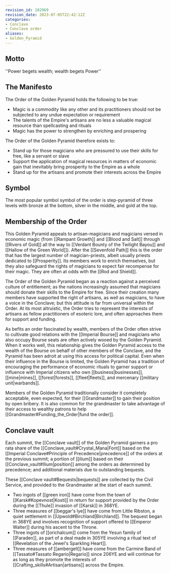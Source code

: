 ```yaml
---
revision_id: 102969
revision_date: 2023-07-05T22:42:12Z
categories:
- Conclave
- Conclave order
aliases:
- Golden_Pyramid
---
```


## Motto
''Power begets wealth; wealth begets Power''

## The Manifesto
The Order of the Golden Pyramid holds the following to be true:

* Magic is a commodity like any other and its practitioners should not be subjected to any undue expectation or requirement
* The talents of the Empire's artisans are no less a valuable magical resource than spellcasting and rituals
* Magic has the power to strengthen by enriching and prospering

The Order of the Golden Pyramid therefore exists to:

* Stand up for those magicians who are pressured to use their skills for free, like a servant or slave
* Support the application of magical resources in matters of economic gain that inevitably bring prosperity to the Empire as a whole
* Stand up for the artisans and promote their interests across the Empire

## Symbol
The most popular symbol symbol of the order is step-pyramid of three levels with bronze at the bottom, silver in the middle, and gold at the top.

## Membership of the Order
This Golden Pyramid appeals to artisan-magicians and magicians versed in economic magic (from [[Rampant Growth]] and [[Blood and Salt]] through [[Rivers of Gold]] all the way to [[Verdant Bounty of the Twilight Bayou]] and [[Hallow of the Green World]]). After the [[Sevenfold Path]] this is the order that has the largest number of magician-priests, albeit usually priests dedicated to [[Prosperity]]. Its members work to enrich themselves, but they also safeguard the rights of magicians to expect fair recompense for their magic. They are often at odds with the [[Rod and Shield]].

The Order of the Golden Pyramid began as a reaction against a perceived culture of entitlement; as the nations increasingly assumed that magicians should donate their skills to the Empire for free. Since their creation many members have supported the right of artisans, as well as magicians, to have a voice in the Conclave; but this attitude is far from universal within the Order. At its most altruistic, the Order tries to represent the interests of artisans as fellow practitioners of esoteric lore, and often approaches them for support and funding.

As befits an order fascinated by wealth, members of the Order often strive to cultivate good relations with the [[Imperial Bourse]] and magicians who also occupy Bourse seats are often actively wooed by the Golden Pyramid. When it works well, this relationship gives the Golden Pyramid access to the wealth of the Bourse on behalf of other members of the Conclave, and the Pyramid has been adroit at using this access for political capital. Even when their influence in the Bourse is limited, the Golden Pyramid has a tradition of encouraging the performance of economic rituals to garner support or influence with Imperial citizens who own [[business|businesses]], [[mine|mines]], [[forest|forests]], [[fleet|fleets]], and mercenary [[military unit|warbands]].

Members of the Golden Pyramid traditionally consider it completely acceptable, even expected, for their [[Grandmaster]] to gain their position by open bribery. It is also common for the grandmaster to take advantage of their access to wealthy patrons to help [[Grandmaster#Funding_the_Order|fund the order]].

## Conclave vault
Each summit, the [[Conclave vault]] of the Golden Pyramid garners a pro rata share of the [[Conclave_vault#Crystal_Mana|Font]] based on the [[Imperial Conclave#Principle of Precedence|precedence]] of the orders at the previous summit; a portion of [[ilium]] based on their [[Conclave_vault#Ilium|position]] among the orders as determined by precedence; and additional materials due to outstanding bequests.

These [[Conclave vault#Bequests|bequests]] are collected by the Civil Service, and provided to the Grandmaster at the start of each summit.
* Two ingots of [[green iron]] have come from the town of [[Karsk#Kopevnost|Kosti]] in return for support provided by the Order during the [[Thule]] invasion of [[Karsk]] in 368YE. 
* Three measures of [[beggar's lye]] have come from Little Ribston, a quiet settlement in [[Upwold#Birchland|Birchland]]. The bequest began in 368YE and involves recognition of support offered to [[Emperor Walter]] during his ascent to the Throne.
* Three ingots of [[orichalcum]] come from the Yesun family of [[Faraden]], as part of a deal made in 305YE involving a ritual text of [[Revelation of the Jewel's Sparkling Heart]].
* Three measures of [[ambergelt]] have come from the Carmine Band of [[Tassato#Tassato Regario|Regario]] since 206YE and will continue for as long as they promote the interests of [[Crafting_skills#Artisan|artisans]] across the Empire.


